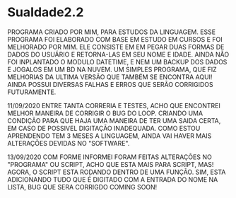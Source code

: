 # SuaIdade2.2
PROGRAMA CRIADO POR MIM, PARA ESTUDOS DA LINGUAGEM.
ESSE PROGRAMA FOI ELABORADO COM BASE EM ESTUDO EM CURSOS E FOI MELHORADO POR MIM.
ELE CONSISTE EM EM PEGAR DUAS FORMAS DE DADOS DO USUÁRIO E RETORNA-LAS EM SEU NOME E IDADE.
AINDA NÃO FOI INPLANTADO O MODULO DATETIME, E NEM UM BACKUP DOS DADOS E JOGALOS EM UM BD NA NUVEM.
UM SIMPLES PROGRAMA, QUE FIZ MELHORIAS DA ULTIMA VERSÃO QUE TAMBÉM SE ENCONTRA AQUI!
AINDA POSSUI DIVERSAS FALHAS E ERROS QUE SERÃO CORRIGIDOS FUTURAMENTE.

11/09/2020 
ENTRE TANTA CORRERIA E TESTES, ACHO QUE ENCONTREI MELHOR MANEIRA DE CORRIGIR O BUG DO LOOP.
CRIANDO UMA CONDIÇÃO PARA QUE HAJA UMA MANEIRA DE TER UMA SAIDA CERTA, EM CASO DE POSSIVEL DIGITAÇÃO INADEQUADA.
COMO ESTOU APRENDENDO TEM 3 MESES A LINGUAGEM, AINDA VAI HAVER MAIS ALTERAÇÕES DEVIDAS NO "SOFTWARE".

13/09/2020
COM FORME INFORMEI FORAM FEITAS ALTERAÇÕES NO "PROGRAMA" OU SCRIPT, ACHO QUE ESTA MAIS PARA SCRIPT, MAS!
AGORA, O SCRIPT ESTA RODANDO DENTRO DE UMA FUNÇÃO.
SIM, ESTA ADICIONANDO TUDO QUE É DIGITADO COM A ENTRADA DO NOME NA LISTA, BUG QUE SERA CORRIGDO COMING SOON!
